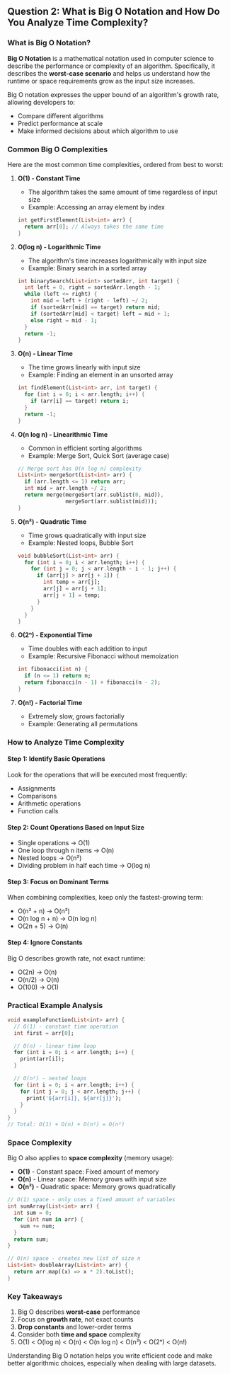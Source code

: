 ## Question 2: What is Big O Notation and How Do You Analyze Time Complexity?

### What is Big O Notation?

**Big O Notation** is a mathematical notation used in computer science to describe the performance or complexity of an algorithm. Specifically, it describes the **worst-case scenario** and helps us understand how the runtime or space requirements grow as the input size increases.

Big O notation expresses the upper bound of an algorithm's growth rate, allowing developers to:
- Compare different algorithms
- Predict performance at scale
- Make informed decisions about which algorithm to use

### Common Big O Complexities

Here are the most common time complexities, ordered from best to worst:

1. **O(1) - Constant Time**
   - The algorithm takes the same amount of time regardless of input size
   - Example: Accessing an array element by index
   ```dart
   int getFirstElement(List<int> arr) {
     return arr[0]; // Always takes the same time
   }
   ```

2. **O(log n) - Logarithmic Time**
   - The algorithm's time increases logarithmically with input size
   - Example: Binary search in a sorted array
   ```dart
   int binarySearch(List<int> sortedArr, int target) {
     int left = 0, right = sortedArr.length - 1;
     while (left <= right) {
       int mid = left + (right - left) ~/ 2;
       if (sortedArr[mid] == target) return mid;
       if (sortedArr[mid] < target) left = mid + 1;
       else right = mid - 1;
     }
     return -1;
   }
   ```

3. **O(n) - Linear Time**
   - The time grows linearly with input size
   - Example: Finding an element in an unsorted array
   ```dart
   int findElement(List<int> arr, int target) {
     for (int i = 0; i < arr.length; i++) {
       if (arr[i] == target) return i;
     }
     return -1;
   }
   ```

4. **O(n log n) - Linearithmic Time**
   - Common in efficient sorting algorithms
   - Example: Merge Sort, Quick Sort (average case)
   ```dart
   // Merge sort has O(n log n) complexity
   List<int> mergeSort(List<int> arr) {
     if (arr.length <= 1) return arr;
     int mid = arr.length ~/ 2;
     return merge(mergeSort(arr.sublist(0, mid)),
                  mergeSort(arr.sublist(mid)));
   }
   ```

5. **O(n²) - Quadratic Time**
   - Time grows quadratically with input size
   - Example: Nested loops, Bubble Sort
   ```dart
   void bubbleSort(List<int> arr) {
     for (int i = 0; i < arr.length; i++) {
       for (int j = 0; j < arr.length - i - 1; j++) {
         if (arr[j] > arr[j + 1]) {
           int temp = arr[j];
           arr[j] = arr[j + 1];
           arr[j + 1] = temp;
         }
       }
     }
   }
   ```

6. **O(2ⁿ) - Exponential Time**
   - Time doubles with each addition to input
   - Example: Recursive Fibonacci without memoization
   ```dart
   int fibonacci(int n) {
     if (n <= 1) return n;
     return fibonacci(n - 1) + fibonacci(n - 2);
   }
   ```

7. **O(n!) - Factorial Time**
   - Extremely slow, grows factorially
   - Example: Generating all permutations

### How to Analyze Time Complexity

#### Step 1: Identify Basic Operations
Look for the operations that will be executed most frequently:
- Assignments
- Comparisons
- Arithmetic operations
- Function calls

#### Step 2: Count Operations Based on Input Size
- Single operations → O(1)
- One loop through n items → O(n)
- Nested loops → O(n²)
- Dividing problem in half each time → O(log n)

#### Step 3: Focus on Dominant Terms
When combining complexities, keep only the fastest-growing term:
- O(n² + n) → O(n²)
- O(n log n + n) → O(n log n)
- O(2n + 5) → O(n)

#### Step 4: Ignore Constants
Big O describes growth rate, not exact runtime:
- O(2n) → O(n)
- O(n/2) → O(n)
- O(100) → O(1)

### Practical Example Analysis

```dart
void exampleFunction(List<int> arr) {
  // O(1) - constant time operation
  int first = arr[0];

  // O(n) - linear time loop
  for (int i = 0; i < arr.length; i++) {
    print(arr[i]);
  }

  // O(n²) - nested loops
  for (int i = 0; i < arr.length; i++) {
    for (int j = 0; j < arr.length; j++) {
      print('${arr[i]}, ${arr[j]}');
    }
  }
}
// Total: O(1) + O(n) + O(n²) = O(n²)
```

### Space Complexity

Big O also applies to **space complexity** (memory usage):

- **O(1)** - Constant space: Fixed amount of memory
- **O(n)** - Linear space: Memory grows with input size
- **O(n²)** - Quadratic space: Memory grows quadratically

```dart
// O(1) space - only uses a fixed amount of variables
int sumArray(List<int> arr) {
  int sum = 0;
  for (int num in arr) {
    sum += num;
  }
  return sum;
}

// O(n) space - creates new list of size n
List<int> doubleArray(List<int> arr) {
  return arr.map((x) => x * 2).toList();
}
```

### Key Takeaways

1. Big O describes **worst-case** performance
2. Focus on **growth rate**, not exact counts
3. **Drop constants** and lower-order terms
4. Consider both **time and space** complexity
5. O(1) < O(log n) < O(n) < O(n log n) < O(n²) < O(2ⁿ) < O(n!)

Understanding Big O notation helps you write efficient code and make better algorithmic choices, especially when dealing with large datasets.
